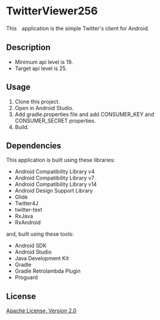 TwitterViewer256
====

This　application is the simple Twitter's client for Android\.

## Description

* Minimum api level is 19\.
* Target api level is 25\.

## Usage

1. Clone this project\.
2. Open in Android Studio\.
3. Add gradle.properties file and add CONSUMER_KEY and CONSUMER_SECRET properties\.
4. Build\.

## Dependencies

This application is built using these libraries\:

* Android Compatibility Library v4
* Android Compatibility Library v7
* Android Compatibility Library v14
* Android Design Support Library
* Glide
* Twitter4J
* twitter-text
* RxJava
* RxAndroid

and, built using these tools\:

* Android SDK
* Android Studio
* Java Development Kit
* Gradle
* Gradle Retrolambda Plugin
* Proguard

## License

[Apache License, Version 2.0](http://www.apache.org/licenses/LICENSE-2.0)
